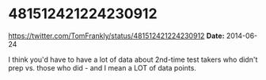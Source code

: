 # 481512421224230912
https://twitter.com/TomFrankly/status/481512421224230912
**Date:** 2014-06-24

I think you'd have to have a lot of data about 2nd-time test takers who didn't prep vs. those who did - and I mean a LOT of data points.
